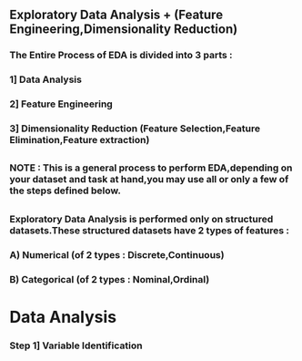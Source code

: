 ## Exploratory Data Analysis + (Feature Engineering,Dimensionality Reduction)

### The Entire Process of EDA is divided into 3 parts :
### 1] Data Analysis
### 2] Feature Engineering
### 3] Dimensionality Reduction (Feature Selection,Feature Elimination,Feature extraction)

##
### NOTE : This is a general process to perform EDA,depending on your dataset and task at hand,you may use all or only a few of the steps defined below.
##

### Exploratory Data Analysis is performed only on structured datasets.These structured datasets have 2 types of features :
### A) Numerical (of 2 types : Discrete,Continuous)
### B) Categorical (of 2 types : Nominal,Ordinal)
##

# Data Analysis

### Step 1] Variable Identification

















































